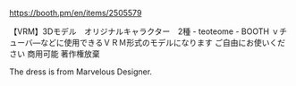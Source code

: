 https://booth.pm/en/items/2505579

【VRM】3Ⅾモデル　オリジナルキャラクター　2種 - teoteome - BOOTH
ｖチューバ―などに使用できるＶＲＭ形式のモデルになります ご自由にお使いください 商用可能 著作権放棄

The dress is from Marvelous Designer.
